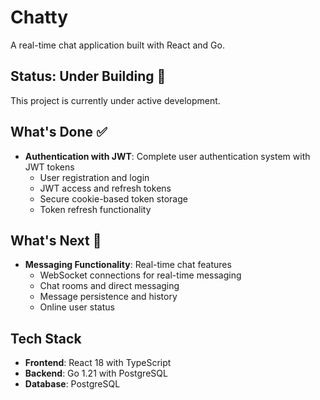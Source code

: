 # Chatty

A real-time chat application built with React and Go.

## Status: Under Building 🚧

This project is currently under active development.

## What's Done ✅

- **Authentication with JWT**: Complete user authentication system with JWT tokens
  - User registration and login
  - JWT access and refresh tokens
  - Secure cookie-based token storage
  - Token refresh functionality

## What's Next 🔄

- **Messaging Functionality**: Real-time chat features
  - WebSocket connections for real-time messaging
  - Chat rooms and direct messaging
  - Message persistence and history
  - Online user status

## Tech Stack

- **Frontend**: React 18 with TypeScript
- **Backend**: Go 1.21 with PostgreSQL
- **Database**: PostgreSQL